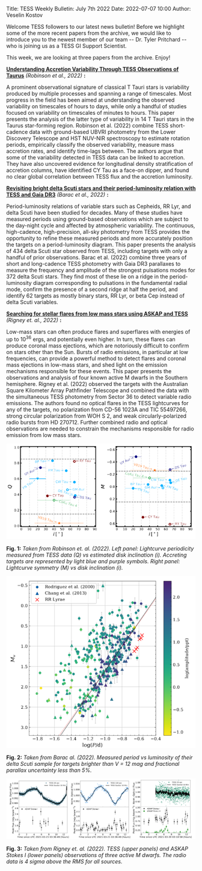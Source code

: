 Title: TESS Weekly Bulletin: July 7th 2022
Date: 2022-07-07 10:00
Author: Veselin Kostov

Welcome TESS followers to our latest news bulletin! Before we highlight some of the more recent papers from the archive, we would like to introduce you to the newest member of our team -- Dr. Tyler Pritchard -- who is joining us as a TESS GI Support Scientist.

This week, we are looking at three papers from the archive. Enjoy!

**[Understanding Accretion Variability Through TESS Observations of Taurus](https://arxiv.org/abs/2207.00058)** *(Robinson et al., 2022)* **:**

A prominent observational signature of classical T Tauri stars is variability produced by multiple processes and spanning a range of timescales. Most progress in the field has been aimed at understanding the observed variability on timescales of hours to days, while only a handful of studies focused on variability on timescales of minutes to hours. This paper presents the analysis of the latter type of variability in 14 T Tauri stars in the Taurus star-forming region. Robinson et al. (2022) combine TESS short-cadence data with ground-based UBVRI photometry from the Lower Discovery Telescope and HST NUV-NIR spectroscopy to estimate rotation periods, empirically classify the observed variability, measure mass accretion rates, and identify time-lags between. The authors argue that some of the variability detected in TESS data can be linked to accretion. They have also uncovered evidence for longitudinal density stratification of accretion columns, have identified CY Tau as a face-on dipper, and found no clear global correlation between TESS flux and the accretion luminosity.


**[Revisiting bright delta Scuti stars and their period-luminosity relation with TESS and Gaia DR3](https://arxiv.org/abs/2207.00343)** *(Barac et al., 2022)* **:**

Period-luminosity relations of variable stars such as Cepheids, RR Lyr, and delta Scuti have been studied for decades. Many of these studies have measured periods using ground-based observations which are subject to the day-night cycle and affected by atmospheric variability. The continuous, high-cadence, high-precision, all-sky photometry from TESS provides the opportunity to refine these measured periods and more accurately position the targets on a period-luminosity diagram. This paper presents the analysis of 434 delta Scuti star observed from TESS, including targets with only a handful of prior observations. Barac et al. (2022) combine three years of short and long-cadence TESS photometry with Gaia DR3 parallaxes to measure the frequency and amplitude of the strongest pulsations modes for 372 delta Scuti stars. They find most of these lie on a ridge in the period-luminosity diagram corresponding to pulsations in the fundamental radial mode, confirm the presence of a second ridge at half the period, and identify 62 targets as mostly binary stars, RR Lyr, or beta Cep instead of delta Scuti variables. 
 

**[Searching for stellar flares from low mass stars using ASKAP and TESS](https://arxiv.org/abs/2207.00405)** *(Rigney et. al., 2022)* **:**

Low-mass stars can often produce flares and superflares with energies of up to 10<sup>36</sup> ergs, and potentially even higher. In turn, these flares can produce coronal mass ejections, which are notoriously difficult to confirm on stars other than the Sun. Bursts of radio emissions, in particular at low frequencies, can provide a powerful method to detect flares and coronal mass ejections in low-mass stars, and shed light on the emission mechanisms responsible for these events. This paper presents the observations and analysis of four known active M dwarfs in the Southern hemisphere. Rigney et al. (2022) observed the targets with the Australian Square Kilometer Array Pathfinder Telescope and combined the data with the simultaneous TESS photometry from Sector 36 to detect variable radio emissions. The authors found no optical flares in the TESS lightcurves for any of the targets, no polarization from CD-56 1023A and TIC 55497266, strong circular polarization from WOH S 2, and weak circularly-polarized radio bursts from HD 270712. Further combined radio and optical observations are needed to constrain the mechanisms responsible for radio emission from low mass stars. 

 
![Robinson2022](images/news/Robinson_2022_Fig12.png)

**Fig. 1:** *Taken from Robinson et. al. (2022). Left panel: Lightcurve periodicity measured from TESS data (Q) vs estimated disk inclination (i). Accreting targets are represented by light blue and purple symbols. Right panel: Lightcurve symmetry (M) vs disk inclination (i).*

![Barac2022](images/news/Barac_2022_Fig2.png)

**Fig. 2:** *Taken from Barac al. (2022). Measured period vs luminosity of their delta Scuti sample for targets brighter than V = 12 mag and fractional parallax uncertainty less than 5%.*

![Rigney2022](images/news/Rigney_2022_Fig4.png)

**Fig. 3:** *Taken from Rigney et. al. (2022). TESS (upper panels) and ASKAP Stokes I (lower panels) observations of three active M dwarfs. The radio data is 4 sigma above the RMS for all sources.*

